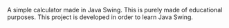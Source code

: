 A simple calculator made in Java Swing.
This is purely made of educational purposes.
This project is developed in order to learn Java Swing.
